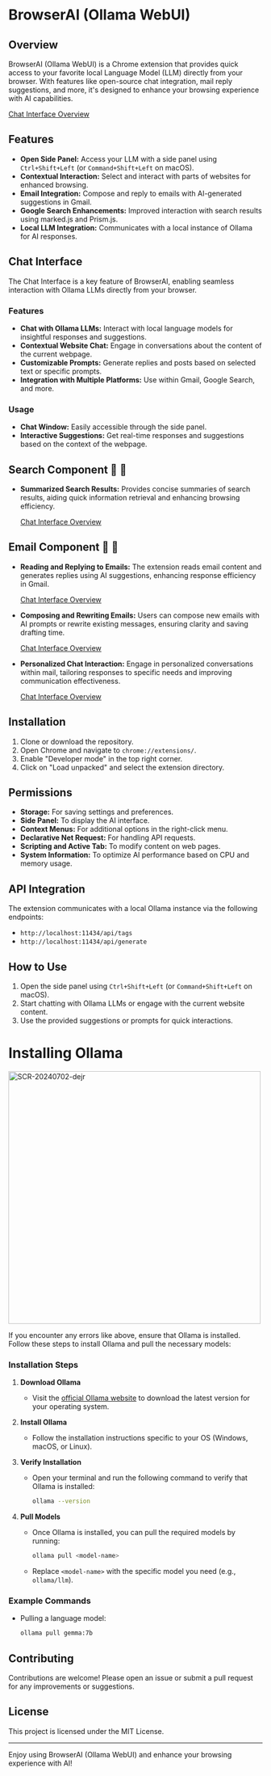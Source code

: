 # BrowserAI (Ollama WebUI)

## Overview
BrowserAI (Ollama WebUI) is a Chrome extension that provides quick access to your favorite local Language Model (LLM) directly from your browser. With features like open-source chat integration, mail reply suggestions, and more, it's designed to enhance your browsing experience with AI capabilities.


[Chat Interface Overview](https://github.com/KarthikeyaKollu/browserAI.01/assets/108949445/59112bd5-07db-4425-a968-e4e289c17524)


## Features
- **Open Side Panel:** Access your LLM with a side panel using `Ctrl+Shift+Left` (or `Command+Shift+Left` on macOS).
- **Contextual Interaction:** Select and interact with parts of websites for enhanced browsing.
- **Email Integration:** Compose and reply to emails with AI-generated suggestions in Gmail.
- **Google Search Enhancements:** Improved interaction with search results using marked.js and Prism.js.
- **Local LLM Integration:** Communicates with a local instance of Ollama for AI responses.

## Chat Interface
The Chat Interface is a key feature of BrowserAI, enabling seamless interaction with Ollama LLMs directly from your browser.

### Features
- **Chat with Ollama LLMs:** Interact with local language models for insightful responses and suggestions.
- **Contextual Website Chat:** Engage in conversations about the content of the current webpage.
- **Customizable Prompts:** Generate replies and posts based on selected text or specific prompts.
- **Integration with Multiple Platforms:** Use within Gmail, Google Search, and more.

### Usage
- **Chat Window:** Easily accessible through the side panel.
- **Interactive Suggestions:** Get real-time responses and suggestions based on the context of the webpage.




## Search Component 🚀 🚀

-  **Summarized Search Results:**
   Provides concise summaries of search results, aiding quick information retrieval and enhancing browsing efficiency.
   
   [Chat Interface Overview](https://github.com/KarthikeyaKollu/browserAI.01/assets/108949445/f9389e15-bcbf-4d7e-82bf-75915551b0f4)

## Email Component 🚀 🚀 
- **Reading and Replying to Emails:**
  The extension reads email content and generates replies using AI suggestions, enhancing response efficiency in Gmail.
  
  [Chat Interface Overview](https://github.com/KarthikeyaKollu/browserAI.01/assets/108949445/0eaf06b6-a2ae-4b18-9f7c-27d7a95309c5)

- **Composing and Rewriting Emails:**
  Users can compose new emails with AI prompts or rewrite existing messages, ensuring clarity and saving drafting time.
  
  [Chat Interface Overview](https://github.com/KarthikeyaKollu/browserAI.01/assets/108949445/717713bc-7169-48d5-b63b-4c8f8a2395bc)

- **Personalized Chat Interaction:**
  Engage in personalized conversations within mail, tailoring responses to specific needs and improving communication effectiveness.
  
  [Chat Interface Overview](https://github.com/KarthikeyaKollu/browserAI.01/assets/108949445/d5ae4288-01e4-4def-becd-9f43a9dd51d9)











## Installation
1. Clone or download the repository.
2. Open Chrome and navigate to `chrome://extensions/`.
3. Enable "Developer mode" in the top right corner.
4. Click on "Load unpacked" and select the extension directory.

## Permissions
- **Storage:** For saving settings and preferences.
- **Side Panel:** To display the AI interface.
- **Context Menus:** For additional options in the right-click menu.
- **Declarative Net Request:** For handling API requests.
- **Scripting and Active Tab:** To modify content on web pages.
- **System Information:** To optimize AI performance based on CPU and memory usage.

## API Integration
The extension communicates with a local Ollama instance via the following endpoints:
- `http://localhost:11434/api/tags`
- `http://localhost:11434/api/generate`

## How to Use
1. Open the side panel using `Ctrl+Shift+Left` (or `Command+Shift+Left` on macOS).
2. Start chatting with Ollama LLMs or engage with the current website content.
3. Use the provided suggestions or prompts for quick interactions.

# Installing Ollama

<img height="500px"  alt="SCR-20240702-dejr" src="https://github.com/KarthikeyaKollu/browserAI.01/assets/108949445/0dd336a7-b0d0-4565-9d8b-f3d430cbcee0">

If you encounter any errors like above, ensure that Ollama is installed. Follow these steps to install Ollama and pull the necessary models:




### Installation Steps

1. **Download Ollama**
   - Visit the [official Ollama website](https://ollama.com/download) to download the latest version for your operating system.

2. **Install Ollama**
   - Follow the installation instructions specific to your OS (Windows, macOS, or Linux).

3. **Verify Installation**
   - Open your terminal and run the following command to verify that Ollama is installed:
     ```bash
     ollama --version
     ```

4. **Pull Models**
   - Once Ollama is installed, you can pull the required models by running:
     ```bash
     ollama pull <model-name>
     ```
   - Replace `<model-name>` with the specific model you need (e.g., `ollama/llm`).

### Example Commands
- Pulling a language model:
  ```bash
  ollama pull gemma:7b
## Contributing
Contributions are welcome! Please open an issue or submit a pull request for any improvements or suggestions.

## License
This project is licensed under the MIT License.

---

Enjoy using BrowserAI (Ollama WebUI) and enhance your browsing experience with AI!
